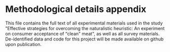 # Methodological details appendix


This file contains the full text of all experimental materials used in the study "Effective strategies for overcoming the naturalistic heuristic: An experiment on consumer acceptance of <q>clean</q> meat", as well as all survey materials. De-identified data and code for this project will be made available on github upon publication.

